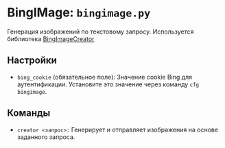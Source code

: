 # BingIMage: ```bingimage.py```

Генерация изображений по текстовому запросу. Используется библиотека [BingImageCreator](https://github.com/acheong08/BingImageCreator)

## Настройки
- ```bing_cookie``` (обязательное поле): Значение cookie Bing для аутентификации. Установите это значение через команду ```cfg bingimage```.

## Команды
- ```creator <запрос>:``` Генерирует и отправляет изображения на основе заданного запроса.
